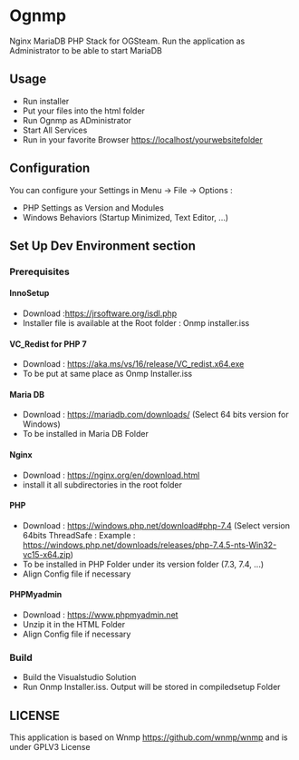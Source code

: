 # Ognmp

Nginx MariaDB PHP Stack for OGSteam.
Run the application as Administrator to be able to start MariaDB

## Usage

- Run installer
- Put your files into the html folder
- Run Ognmp as ADministrator
- Start All Services
- Run in your favorite Browser <https://localhost/yourwebsitefolder>

## Configuration

You can configure your Settings in Menu -> File ->  Options :

- PHP Settings as Version and Modules
- Windows Behaviors (Startup Minimized, Text Editor, ...)

## Set Up Dev Environment section

### Prerequisites

#### InnoSetup

- Download :<https://jrsoftware.org/isdl.php>
- Installer file is available at the Root folder : Onmp installer.iss

#### VC_Redist for PHP 7

- Download : https://aka.ms/vs/16/release/VC_redist.x64.exe
- To be put at same place as Onmp Installer.iss

#### Maria DB

- Download : <https://mariadb.com/downloads/> (Select 64 bits version for Windows)
- To be installed in Maria DB Folder

#### Nginx

- Download : https://nginx.org/en/download.html
- install it all subdirectories in the root folder

#### PHP

- Download : <https://windows.php.net/download#php-7.4> (Select version 64bits ThreadSafe : Example : <https://windows.php.net/downloads/releases/php-7.4.5-nts-Win32-vc15-x64.zip>)
- To be installed in PHP Folder under its version folder (7.3, 7.4, ...)
- Align Config file if necessary

#### PHPMyadmin

- Download : <https://www.phpmyadmin.net>
- Unzip it in the HTML Folder
- Align Config file if necessary

### Build

- Build the Visualstudio Solution
- Run Onmp Installer.iss. Output will be stored in compiledsetup Folder

## LICENSE

This application is based on Wnmp <https://github.com/wnmp/wnmp> and is under GPLV3 License
